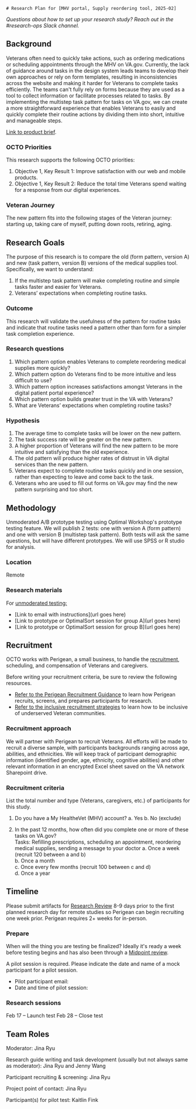 
	# Research Plan for [MHV portal, Supply reordering tool, 2025-02]
*Questions about how to set up your research study? Reach out in the #research-ops Slack channel.* 

## Background
Veterans often need to quickly take actions, such as ordering medications or scheduling appointments through the MHV on VA.gov. Currently, the lack of guidance around tasks in the design system leads teams to develop their own approaches or rely on form templates, resulting in inconsistencies across the website and making it harder for Veterans to complete tasks efficiently. The teams can't fully rely on forms because they are used as a tool to collect information or facilitate processes related to tasks. By implementing the multistep task pattern for tasks on VA.gov, we can create a more straightforward experience that enables Veterans to easily and quickly complete their routine actions by dividing them into short, intuitive and manageable steps.  

[Link to product brief](https://github.com/department-of-veterans-affairs/va.gov-team/tree/master/products/health-care/supply-reordering-tool#medical-supplies-product-outlineoverview).

### OCTO Priorities 

This research supports the following OCTO priorities: 
1. Objective 1, Key Result 1: Improve satisfaction with our web and mobile products. 
2. Objective 1, Key Result 2: Reduce the total time Veterans spend waiting for a response from our digital experiences. 

### Veteran Journey
The new pattern fits into the following stages of the Veteran journey: starting up, taking care of myself, putting down roots, retiring, aging. 

## Research Goals	
The purpose of this research is to compare the old (form pattern, version A) and new (task pattern, version B) versions of the medical supplies tool. Specifically, we want to understand:  
1. If the multistep task pattern will make completing routine and simple tasks faster and easier for Veterans. 
2. Veterans’ expectations when completing routine tasks. 

### Outcome
This research will validate the usefulness of the pattern for routine tasks and indicate that routine tasks need a pattern other than form for a simpler task completion experience.    

### Research questions
1. Which pattern option enables Veterans to complete reordering medical supplies more quickly?  
2. Which pattern option do Veterans find to be more intuitive and less difficult to use? 
3. Which pattern option increases satisfactions amongst Veterans in the digital patient portal experience? 
4. Which pattern option builds greater trust in the VA with Veterans? 
5. What are Veterans’ expectations when completing routine tasks?  

### Hypothesis
1. The average time to complete tasks will be lower on the new pattern. 
2. The task success rate will be greater on the new pattern. 
3. A higher proportion of Veterans will find the new pattern to be more intuitive and satisfying than the old experience. 
4. The old pattern will produce higher rates of distrust in VA digital services than the new pattern. 
5. Veterans expect to complete routine tasks quickly and in one session, rather than expecting to leave and come back to the task.  
6. Veterans who are used to fill out forms on VA.gov may find the new pattern surprising and too short. 

## Methodology	
Unmoderated A/B prototype testing using Optimal Workshop's prototype testing feature. We will publish 2 tests: one with version A (form pattern) and one with version B (multistep task pattern). Both tests will ask the same questions, but will have different prototypes. We will use SPSS or R studio for analysis. 

### Location
Remote

### Research materials
For [unmoderated testing:](https://depo-platform-documentation.scrollhelp.site/research-design/Planning-Unmoderated-Studies.1904738369.html) 
- [Link to email with instructions](url goes here)
- [Link to prototype or OptimalSort session for group A](url goes here)
- [Link to prototype or OptimalSort session for group B](url goes here)
	
## Recruitment	

OCTO works with Perigean, a small business, to handle the [recruitment](https://veteranusability.us/), scheduling, and compensation of Veterans and caregivers. 

Before writing your recruitment criteria, be sure to review the following resources. 
- [Refer to the Perigean Recruitment Guidance](https://depo-platform-documentation.scrollhelp.site/research-design/recruiting-participants) to learn how Perigean recruits, screens, and prepares participants for research. 
- [Refer to the inclusive recruitment strategies](https://github.com/department-of-veterans-affairs/va.gov-team/blob/master/teams/vsa/accessibility/research/recruitment.md) to learn how to be inclusive of underserved Veteran communities.

### Recruitment approach
We will partner with Perigean to recruit Veterans. All efforts will be made to recruit a diverse sample, with participants backgrounds ranging across age, abilities, and ethnicities. We will keep track of participant demographic information (identified gender, age, ethnicity, cognitive abilities) and other relevant information in an encrypted Excel sheet saved on the VA network Sharepoint drive.  

### Recruitment criteria
List the total number and type (Veterans, caregivers, etc.) of participants for this study. 

1. Do you have a My HealtheVet (MHV) account? 
a. Yes 
b. No (exclude) 

2. In the past 12 months, how often did you complete one or more of these tasks on VA.gov?  
Tasks: Refilling prescriptions, scheduling an appointment, reordering medical supplies, sending a message to your doctor 
a. Once a week (recruit 120 between a and b)  
b. Once a month  
c. Once every few months (recruit 100 between c and d)  
d. Once a year 

## Timeline
Please submit artifacts for [Research Review](https://depo-platform-documentation.scrollhelp.site/collaboration-cycle/Research-review.1781891143.html) 8-9 days prior to the first planned research day for remote studies so Perigean can begin recruiting one week prior. Perigean requires 2+ weeks for in-person. 

### Prepare
When will the thing you are testing be finalized? Ideally it's ready a week before testing begins and has also been through a [Midpoint review](https://depo-platform-documentation.scrollhelp.site/collaboration-cycle/Midpoint-review.1781039167.html).

A pilot session is required. Please indicate the date and name of a mock participant for a pilot session. 
* Pilot participant email:
* Date and time of pilot session: 

### Research sessions
Feb 17 – Launch test 
Feb 28 – Close test 
	
## Team Roles	
Moderator: Jina Ryu

Research guide writing and task development (usually but not always same as moderator): Jina Ryu and Jenny Wang 

Participant recruiting & screening: Jina Ryu

Project point of contact: Jina Ryu

Participant(s) for pilot test: Kaitlin Fink
